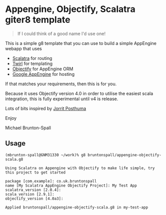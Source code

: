 Appengine, Objectify, Scalatra giter8 template
==============================================

> If I could think of a good name I'd use one!

This is a simple g8 template that you can use to build a simple AppEngine webapp that uses

   * [Scalatra](http://www.scalatra.org) for routing
   * [Twirl](https://github.com/spray/twirl) for templating
   * [Objectify](http://code.google.com/p/objectify-appengine) for AppEngine ORM
   * [Google AppEngine](http://appengine.google.com) for hosting

If that matches your requirements, then this is for you.

Because it uses Objectify version 4.0 in order to utilise the easiest scala integration, this is fully experimental until v4 is release.

Lots of bits inspired by [Jorrit Posthuma](http://thoughtsofthree.com/2012/04/scala-objectify4/)

Enjoy

Michael Brunton-Spall

Usage
-----

```
(mbrunton-spall@GNM31330 ~/work)% g8 bruntonspall/appengine-objectify-scala.g8

Using Scalatra on Appengine with Objectify to make life simple, try
this project to get started

package [com.example]: co.uk.bruntonspall
name [My Scalatra AppEngine Objectify Project]: My Test App
scalatra_version [2.0.4]:
scala_version [2.9.1]:
objectify_version [4.0a3]:

Applied bruntonspall/appengine-objectify-scala.g8 in my-test-app
```